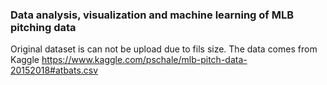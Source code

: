 ### Data analysis, visualization and machine learning of MLB pitching data

Original dataset is can not be upload due to fils size.
The data comes from Kaggle https://www.kaggle.com/pschale/mlb-pitch-data-20152018#atbats.csv
